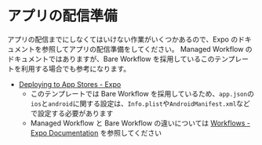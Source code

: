 # アプリの配信準備

アプリの配信までにしなくてはいけない作業がいくつかあるので、Expo のドキュメントを参照してアプリの配信準備をしてください。
Managed Workflow のドキュメントではありますが、Bare Workflow を採用しているこのテンプレートを利用する場合でも参考になります。

- [Deploying to App Stores - Expo](https://docs.expo.io/distribution/app-stores/)
  - このテンプレートでは Bare Workflow を採用しているため、`app.json`の`ios`と`android`に関する設定は、`Info.plist`や`AndroidManifest.xml`などで設定する必要があります
  - Managed Workflow と Bare Workflow の違いについては [Workflows - Expo Documentation](https://docs.expo.io/introduction/managed-vs-bare/) を参照してください
